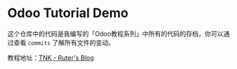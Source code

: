 # Odoo Tutorial Demo

这个仓库中的代码是我编写的「Odoo教程系列」中所有的代码的存档，你可以通过查看 `commits` 了解所有文件的变动。

教程地址：[TNK - Ruter's Blog](https://ruterly.com)

